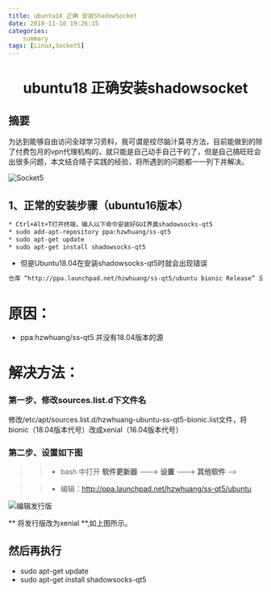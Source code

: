 ```yaml
---
title: ubuntu18 正确 安装ShadowSocket
date: 2018-11-10 19:26:15
categories:     
    summary
tags: [Linux,Socket5]
---
```


# <center> ubuntu18 正确安装shadowsocket </center>

## 摘要

为达到能够自由访问全球学习资料，我可谓是绞尽脑汁莫寻方法，目前能做到的除了付费包月的vpn代理机构的，就只能是自己动手自己干的了，但是自己搞旺旺会出很多问题，本文结合晴子实践的经验，将所遇到的问题都一一列下并解决。

![Socket5](https://timgsa.baidu.com/timg?image&quality=80&size=b9999_10000&sec=1541859694666&di=4157a8d46151dfea7b45b6b0e6277d61&imgtype=0&src=http%3A%2F%2Fwenwen.soso.com%2Fp%2F20120619%2F20120619102239-1814974902.jpg)

<!-- more -->

## 1、正常的安装步骤（ubuntu16版本）


```bash
* Ctrl+Alt+T打开终端，输入以下命令安装好GUI界面shadowsocks-qt5
* sudo add-apt-repository ppa:hzwhuang/ss-qt5
* sudo apt-get update
* sudo apt-get install shadowsocks-qt5
```

* 但是Ubuntu18.04在安装shadowsocks-qt5时就会出现错误

```bash
仓库 “http://ppa.launchpad.net/hzwhuang/ss-qt5/ubuntu bionic Release” 没有 Release 文件
```

# 原因：

* ppa:hzwhuang/ss-qt5 并没有18.04版本的源

# 解决方法：

### 第一步、修改sources.list.d下文件名

修改/etc/apt/sources.list.d/hzwhuang-ubuntu-ss-qt5-bionic.list文件，将bionic（18.04版本代号）改成xenial（16.04版本代号）

### 第二步、设置如下图

>> * bash 中打开 
**软件更新器** ---> **设置** ---> **其他软件** -->

>> * 编辑：http://ppa.launchpad.net/hzwhuang/ss-qt5/ubuntu

![编辑发行版](https://i.loli.net/2018/10/22/5bcdcb28d4124.png)

** 将发行版改为xenial **,如上图所示。

## 然后再执行

* sudo apt-get update
* sudo apt-get install shadowsocks-qt5 





